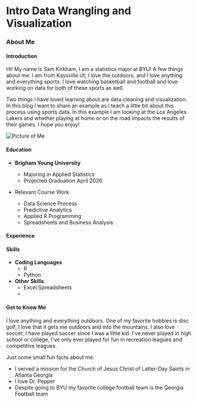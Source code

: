 # Intro Data Wrangling and Visualization

### About Me
#### Introduction
Hi! My name is Sam Kirkham, I am a statistics major at BYU! A few things about me: I am from Kaysville Ut, I love the outdoors, and I love anything and everything sports. I love watching basketball and football and love working on data for both of these sports as well.

Two things I have loved learning about are data cleaning and visualization. In this blog I want to share an example as I teach a little bit about this process using sports data. In this example I am looking at the Los Angeles Lakers and whether playing at home or on the road impacts the results of their games. I hope you enjoy!

![Picture of Me](IMG_3403.jpeg)

#### Education
- **Brigham Young University**
    - Majoring in Applied Statistics
    - Projected Graduation April 2026

- Relevant Course Work
    - Data Science Process
    - Predictive Analytics
    - Applied R Programming
    - Spreadsheets and Business Analysis

#### Experience


#### Skills
- **Coding Languages**
    -  R
    - Python
- **Other Skills**
    - Excel Spreadsheets
    - 

#### Get to Know Me
I love anything and everything outdoors. One of my favorite hobbies is disc golf, I love that it gets me outdoors and into the mountains. I also love soccer, I have played soccer since I was a little kid. I've never played in high school or college, I've only ever played for fun in recreation leagues and competitive leagues. 

Just some small fun facts about me:

- I served a mission for the Church of Jesus Christ of Latter-Day Saints in Atlanta Georgia
- I love Dr. Pepper
- Despite going to BYU my favorite college football team is the Georgia Football team